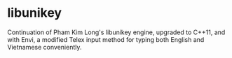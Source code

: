 # libunikey

Continuation of Pham Kim Long's libunikey engine, upgraded to C++11, and with Envi, a modified Telex input method for typing both English and Vietnamese conveniently.

